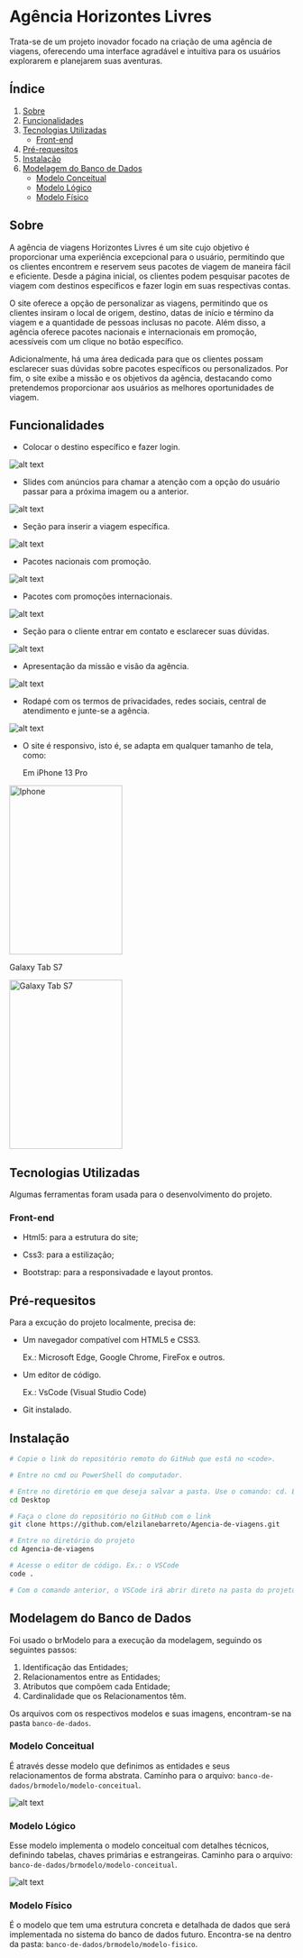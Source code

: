 # Agência Horizontes Livres 
 Trata-se de um projeto inovador focado na criação de uma agência de viagens, oferecendo uma interface agradável e intuitiva para os usuários explorarem e planejarem suas aventuras. 

## Índice
1. [Sobre](#sobre)
2. [Funcionalidades](#funcionalidades)
3. [Tecnologias Utilizadas](#tecnologias-utilizadas)
   - [Front-end](#front-end)
4. [Pré-requesitos](#pré-requesitos)
5. [Instalação](#instalação)
6. [Modelagem do Banco de Dados](#modelagem-do-banco-de-dados)
   - [Modelo Conceitual](#modelo-conceitual)
   - [Modelo Lógico](#modelo-lógico)
   - [Modelo Físico](#modelo-físico)

## Sobre
A agência de viagens Horizontes Livres é um site cujo objetivo é proporcionar uma experiência excepcional para o usuário, permitindo que os clientes encontrem e reservem seus pacotes de viagem de maneira fácil e eficiente. Desde a página inicial, os clientes podem pesquisar pacotes de viagem com destinos específicos e fazer login em suas respectivas contas.

O site oferece a opção de personalizar as viagens, permitindo que os clientes insiram o local de origem, destino, datas de início e término da viagem e a quantidade de pessoas inclusas no pacote. Além disso, a agência oferece pacotes nacionais e internacionais em promoção, acessíveis com um clique no botão específico.

Adicionalmente, há uma área dedicada para que os clientes possam esclarecer suas dúvidas sobre pacotes específicos ou personalizados. Por fim, o site exibe a missão e os objetivos da agência, destacando como pretendemos proporcionar aos usuários as melhores oportunidades de viagem.

## Funcionalidades

- Colocar o destino específico e fazer login.
  
![alt text](./assets//imagens/img-site/image.png)


- Slides com anúncios para chamar a atenção com a opção do usuário passar para a próxima imagem ou a anterior.
 
![alt text](./assets//imagens/img-site/image-2.png)


- Seção para inserir a viagem específica.
  
![alt text](./assets//imagens/img-site/image-3.png)


- Pacotes nacionais com promoção.
  
![alt text](./assets//imagens/img-site/image-4.png)


- Pacotes com promoções internacionais.
  
![alt text](./assets//imagens/img-site/image-5.png)

- Seção para o cliente entrar em contato e esclarecer suas dúvidas.
  
![alt text](./assets//imagens/img-site/image-6.png)

- Apresentação da missão e visão da agência.
  
![alt text](./assets//imagens/img-site/image-7.png)


- Rodapé com os termos de privacidades, redes sociais, central de atendimento e junte-se a agência.
  
![alt text](./assets//imagens/img-site/image-8.png)


- O site é responsivo, isto é, se adapta em qualquer tamanho de tela, como:

  Em iPhone 13 Pro
  
<img src="./assets//imagens/img-site/image-9.png" alt="Iphone" width="200" height="300">


  Galaxy Tab S7</p>
  
<img src="./assets//imagens/img-site/image-10.png" alt="Galaxy Tab S7" width="200" height="300">
    
  
## Tecnologias Utilizadas

Algumas ferramentas foram usada para o desenvolvimento do projeto.

### Front-end


-   Html5: para a estrutura do site;

-   Css3: para a estilização;

-   Bootstrap: para a responsivadade e layout prontos.

## Pré-requesitos
Para a excução do projeto localmente, precisa de:

- Um navegador compatível com HTML5 e CSS3.
    
    Ex.: Microsoft Edge, Google Chrome, FireFox e outros.
 
- Um editor de código.

    Ex.: VsCode (Visual Studio Code)

- Git instalado.


## Instalação

```bash
# Copie o link do repositório remoto do GitHub que está no <code>.

# Entre no cmd ou PowerShell do computador.

# Entre no diretório em que deseja salvar a pasta. Use o comando: cd. Ex.:
cd Desktop 

# Faça o clone do repositório no GitHub com o link
git clone https://github.com/elzilanebarreto/Agencia-de-viagens.git

# Entre no diretório do projeto
cd Agencia-de-viagens

# Acesse o editor de código. Ex.: o VSCode
code .

# Com o comando anterior, o VSCode irá abrir direto na pasta do projeto.

```

## Modelagem do Banco de Dados

Foi usado o brModelo para a execução da modelagem, seguindo os seguintes passos:

1. Identificação das Entidades;
2. Relacionamentos entre as Entidades;
3. Atributos que compõem cada Entidade;
4. Cardinalidade que os Relacionamentos têm.

Os arquivos com os respectivos modelos e suas imagens, encontram-se na pasta `banco-de-dados`.

### Modelo Conceitual

É através desse modelo que definimos as entidades e seus relacionamentos de forma abstrata. Caminho para o arquivo: `banco-de-dados/brmodelo/modelo-conceitual`.

![alt text](./banco-de-dados/img-banco/modelo-conceitual.png)

### Modelo Lógico

Esse modelo implementa o modelo conceitual com detalhes técnicos, definindo tabelas, chaves primárias e estrangeiras. Caminho para o arquivo: `banco-de-dados/brmodelo/modelo-conceitual`.

![alt text](./banco-de-dados/img-banco/modelo-logico.png)

### Modelo Físico

É o modelo que tem uma estrutura concreta e detalhada de dados que será implementada no sistema do banco de dados futuro. Encontra-se na dentro da pasta: `banco-de-dados/brmodelo/modelo-fisico`.

